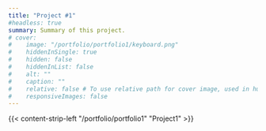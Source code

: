 ```yaml
---
title: "Project #1"
#headless: true
summary: Summary of this project.
# cover:  
#    image: "/portfolio/portfolio1/keyboard.png"
#    hiddenInSingle: true
#    hidden: false
#    hiddenInList: false
#    alt: ""
#    caption: ""
#    relative: false # To use relative path for cover image, used in hugo Page-bundles
#    responsiveImages: false
---
```


{{< content-strip-left "/portfolio/portfolio1" "Project1" >}}

